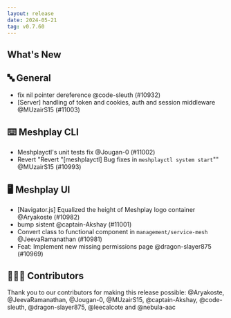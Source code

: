```yaml
---
layout: release
date: 2024-05-21
tag: v0.7.60
---
```


## What's New
## 🔤 General
- fix nil pointer dereference @code-sleuth (#10932)
- [Server] handling of token and cookies, auth and session middleware @MUzairS15 (#11003)

## ⌨️ Meshplay CLI

- Meshplayctl's unit tests fix @Jougan-0 (#11002)
- Revert "Revert "[meshplayctl] Bug fixes in `meshplayctl system start`"" @MUzairS15 (#10993)

## 🖥 Meshplay UI

- [Navigator.js] Equalized the height of Meshplay logo container @Aryakoste (#10982)
- bump sistent @captain-Akshay (#11001)
- Convert class to functional component in `management/service-mesh` @JeevaRamanathan (#10981)
- Feat: Implement new missing permissions page @dragon-slayer875 (#10969)

## 👨🏽‍💻 Contributors

Thank you to our contributors for making this release possible:
@Aryakoste, @JeevaRamanathan, @Jougan-0, @MUzairS15, @captain-Akshay, @code-sleuth, @dragon-slayer875, @leecalcote and @nebula-aac
